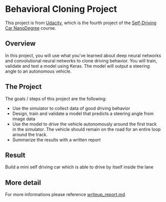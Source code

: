 # Behavioral Cloning Project

This project is from [Udacity](https://www.udacity.com/), which is the fourth project of the [Self-Driving Car NanoDegree](https://www.udacity.com/course/self-driving-car-engineer-nanodegree--nd013) course.

Overview
---
In this project, you will use what you've learned about deep neural networks and convolutional neural networks to clone driving behavior. You will train, validate and test a model using Keras. The model will output a steering angle to an autonomous vehicle.

The Project
---
The goals / steps of this project are the following:
* Use the simulator to collect data of good driving behavior 
* Design, train and validate a model that predicts a steering angle from image data
* Use the model to drive the vehicle autonomously around the first track in the simulator. The vehicle should remain on the road for an entire loop around the track.
* Summarize the results with a written report

Result
---
Build a mini self driving car which is able to drive by itself inside the lane

<!--
![result screenshot](./output_images/screenshot.png "Output")
View the whole video in [my video result](./output_images/project_video_result.mp4)
-->

More detail
---
For more informations please reference [writeup_report.md](./writeup_template.md)

